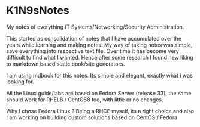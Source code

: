 # K1N9sNotes
My notes of everything IT Systems/Networking/Security Administration.



This started as consolidation of notes that I have accumulated over the years while learning and making notes. My way of taking notes was simple, save everything into respective text file. Over time it has become very difficult to find what I wanted. Hence after some research I found new liking to markdown based static book/site generators.

I am using mdbook for this notes. Its simple and elegant, exactly what i was looking for.

All the Linux guide/labs are based on Fedora Server (release 33), the same should work for RHEL8 / CentOS8 too, with little or no changes. 

Why I chose Fedora Linux ? Being a RHCE myself, its a right choice and also I am working on building custom solutions based on CentOS / Fedora